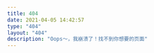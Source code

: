 ```yaml
---
title: 404
date: 2021-04-05 14:42:57
type: "404"
layout: "404"
description: "Oops～，我崩溃了！找不到你想要的页面"
---
```

